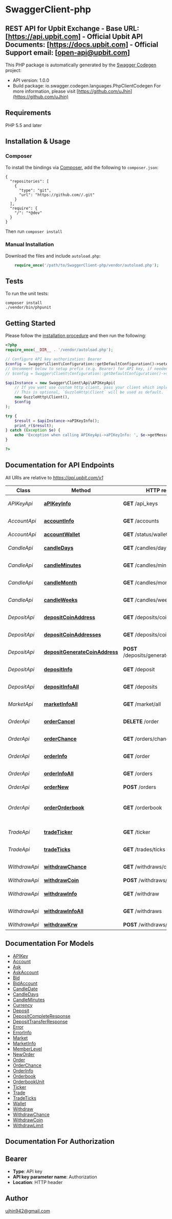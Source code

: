 # SwaggerClient-php
## REST API for Upbit Exchange - Base URL: [https://api.upbit.com] - Official Upbit API Documents: [https://docs.upbit.com] - Official Support email: [open-api@upbit.com]

This PHP package is automatically generated by the [Swagger Codegen](https://github.com/swagger-api/swagger-codegen) project:

- API version: 1.0.0
- Build package: io.swagger.codegen.languages.PhpClientCodegen
For more information, please visit [https://github.com/uJhin](https://github.com/uJhin)

## Requirements

PHP 5.5 and later

## Installation & Usage
### Composer

To install the bindings via [Composer](http://getcomposer.org/), add the following to `composer.json`:

```
{
  "repositories": [
    {
      "type": "git",
      "url": "https://github.com//.git"
    }
  ],
  "require": {
    "/": "*@dev"
  }
}
```

Then run `composer install`

### Manual Installation

Download the files and include `autoload.php`:

```php
    require_once('/path/to/SwaggerClient-php/vendor/autoload.php');
```

## Tests

To run the unit tests:

```
composer install
./vendor/bin/phpunit
```

## Getting Started

Please follow the [installation procedure](#installation--usage) and then run the following:

```php
<?php
require_once(__DIR__ . '/vendor/autoload.php');

// Configure API key authorization: Bearer
$config = Swagger\Client\Configuration::getDefaultConfiguration()->setApiKey('Authorization', 'YOUR_API_KEY');
// Uncomment below to setup prefix (e.g. Bearer) for API key, if needed
// $config = Swagger\Client\Configuration::getDefaultConfiguration()->setApiKeyPrefix('Authorization', 'Bearer');

$apiInstance = new Swagger\Client\Api\APIKeyApi(
    // If you want use custom http client, pass your client which implements `GuzzleHttp\ClientInterface`.
    // This is optional, `GuzzleHttp\Client` will be used as default.
    new GuzzleHttp\Client(),
    $config
);

try {
    $result = $apiInstance->aPIKeyInfo();
    print_r($result);
} catch (Exception $e) {
    echo 'Exception when calling APIKeyApi->aPIKeyInfo: ', $e->getMessage(), PHP_EOL;
}

?>
```

## Documentation for API Endpoints

All URIs are relative to *https://api.upbit.com/v1*

Class | Method | HTTP request | Description
------------ | ------------- | ------------- | -------------
*APIKeyApi* | [**aPIKeyInfo**](docs/Api/APIKeyApi.md#apikeyinfo) | **GET** /api_keys | API 키 리스트 조회
*AccountApi* | [**accountInfo**](docs/Api/AccountApi.md#accountinfo) | **GET** /accounts | 전체 계좌 조회
*AccountApi* | [**accountWallet**](docs/Api/AccountApi.md#accountwallet) | **GET** /status/wallet | 입출금 현황
*CandleApi* | [**candleDays**](docs/Api/CandleApi.md#candledays) | **GET** /candles/days | 시세 캔들 조회 (일 단위)
*CandleApi* | [**candleMinutes**](docs/Api/CandleApi.md#candleminutes) | **GET** /candles/minutes/{unit} | 시세 캔들 조회 (분 단위)
*CandleApi* | [**candleMonth**](docs/Api/CandleApi.md#candlemonth) | **GET** /candles/months | 시세 캔들 조회 (월 단위)
*CandleApi* | [**candleWeeks**](docs/Api/CandleApi.md#candleweeks) | **GET** /candles/weeks | 시세 캔들 조회 (주 단위)
*DepositApi* | [**depositCoinAddress**](docs/Api/DepositApi.md#depositcoinaddress) | **GET** /deposits/coin_address | 개별 입금 주소 조회
*DepositApi* | [**depositCoinAddresses**](docs/Api/DepositApi.md#depositcoinaddresses) | **GET** /deposits/coin_addresses | 전체 입금 주소 조회
*DepositApi* | [**depositGenerateCoinAddress**](docs/Api/DepositApi.md#depositgeneratecoinaddress) | **POST** /deposits/generate_coin_address | 입금 주소 생성 요청
*DepositApi* | [**depositInfo**](docs/Api/DepositApi.md#depositinfo) | **GET** /deposit | 개별 입금 조회
*DepositApi* | [**depositInfoAll**](docs/Api/DepositApi.md#depositinfoall) | **GET** /deposits | 입금 리스트 조회
*MarketApi* | [**marketInfoAll**](docs/Api/MarketApi.md#marketinfoall) | **GET** /market/all | 마켓 코드 조회
*OrderApi* | [**orderCancel**](docs/Api/OrderApi.md#ordercancel) | **DELETE** /order | 주문 취소 접수
*OrderApi* | [**orderChance**](docs/Api/OrderApi.md#orderchance) | **GET** /orders/chance | 주문 가능 정보
*OrderApi* | [**orderInfo**](docs/Api/OrderApi.md#orderinfo) | **GET** /order | 개별 주문 조회
*OrderApi* | [**orderInfoAll**](docs/Api/OrderApi.md#orderinfoall) | **GET** /orders | 주문 리스트 조회
*OrderApi* | [**orderNew**](docs/Api/OrderApi.md#ordernew) | **POST** /orders | 주문하기
*OrderApi* | [**orderOrderbook**](docs/Api/OrderApi.md#orderorderbook) | **GET** /orderbook | 시세 호가 정보(Orderbook) 조회
*TradeApi* | [**tradeTicker**](docs/Api/TradeApi.md#tradeticker) | **GET** /ticker | 시세 Ticker 조회
*TradeApi* | [**tradeTicks**](docs/Api/TradeApi.md#tradeticks) | **GET** /trades/ticks | 시세 체결 조회
*WithdrawApi* | [**withdrawChance**](docs/Api/WithdrawApi.md#withdrawchance) | **GET** /withdraws/chance | 출금 가능 정보
*WithdrawApi* | [**withdrawCoin**](docs/Api/WithdrawApi.md#withdrawcoin) | **POST** /withdraws/coin | 코인 출금하기
*WithdrawApi* | [**withdrawInfo**](docs/Api/WithdrawApi.md#withdrawinfo) | **GET** /withdraw | 개별 출금 조회
*WithdrawApi* | [**withdrawInfoAll**](docs/Api/WithdrawApi.md#withdrawinfoall) | **GET** /withdraws | 출금 리스트 조회
*WithdrawApi* | [**withdrawKrw**](docs/Api/WithdrawApi.md#withdrawkrw) | **POST** /withdraws/krw | 원화 출금하기


## Documentation For Models

 - [APIKey](docs/Model/APIKey.md)
 - [Account](docs/Model/Account.md)
 - [Ask](docs/Model/Ask.md)
 - [AskAccount](docs/Model/AskAccount.md)
 - [Bid](docs/Model/Bid.md)
 - [BidAccount](docs/Model/BidAccount.md)
 - [CandleDate](docs/Model/CandleDate.md)
 - [CandleDays](docs/Model/CandleDays.md)
 - [CandleMinutes](docs/Model/CandleMinutes.md)
 - [Currency](docs/Model/Currency.md)
 - [Deposit](docs/Model/Deposit.md)
 - [DepositCompleteResponse](docs/Model/DepositCompleteResponse.md)
 - [DepositTransferResponse](docs/Model/DepositTransferResponse.md)
 - [Error](docs/Model/Error.md)
 - [ErrorInfo](docs/Model/ErrorInfo.md)
 - [Market](docs/Model/Market.md)
 - [MarketInfo](docs/Model/MarketInfo.md)
 - [MemberLevel](docs/Model/MemberLevel.md)
 - [NewOrder](docs/Model/NewOrder.md)
 - [Order](docs/Model/Order.md)
 - [OrderChance](docs/Model/OrderChance.md)
 - [OrderInfo](docs/Model/OrderInfo.md)
 - [Orderbook](docs/Model/Orderbook.md)
 - [OrderbookUnit](docs/Model/OrderbookUnit.md)
 - [Ticker](docs/Model/Ticker.md)
 - [Trade](docs/Model/Trade.md)
 - [TradeTicks](docs/Model/TradeTicks.md)
 - [Wallet](docs/Model/Wallet.md)
 - [Withdraw](docs/Model/Withdraw.md)
 - [WithdrawChance](docs/Model/WithdrawChance.md)
 - [WithdrawCoin](docs/Model/WithdrawCoin.md)
 - [WithdrawLimit](docs/Model/WithdrawLimit.md)


## Documentation For Authorization


## Bearer

- **Type**: API key
- **API key parameter name**: Authorization
- **Location**: HTTP header


## Author

ujhin942@gmail.com


